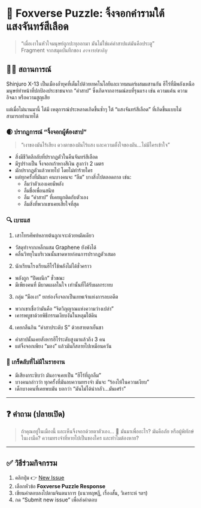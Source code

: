 # 🦊 Foxverse Puzzle: จิ้งจอกคำรามใต้แสงจันทร์สีเลือด

> “เมื่อเงาในหัวใจมนุษย์ถูกปะทุออกมา มันไม่ใช่แค่คำสาปแต่มันคือประตู”  
> Fragment จากสมุดบันทึกของ *อาจารย์ซาอิบุ*

## 🕵️‍♀️ สถานการณ์

Shinjuro X-13 เป็นเมืองล้ำยุคที่เต็มไปด้วยเทคโนโลยีและเวทมนตร์ผสมผสานกัน ฮีโร่ที่มีพลังเหนือมนุษย์ทำหน้าที่ปกป้องประชาชนจาก “คำสาป” ซึ่งเกิดจากอารมณ์ลบที่รุนแรง เช่น ความแค้น ความอิจฉา หรือความสูญเสีย

แต่เมื่อไม่นานมานี้ ได้มี เหตุการณ์ประหลาดเกิดขึ้นซ้ำๆ ใต้ “แสงจันทร์สีเลือด” ที่เกิดขึ้นแบบไม่สามารถทำนายได้

### 🌒 ปรากฏการณ์ “จิ้งจอกผู้ต้องสาป”
> “เงาของมันไร้เสียง ดวงตาของมันไร้แสง และความตั้งใจของมัน...ไม่มีใครเข้าใจ”

- สิ่งมีชีวิตลึกลับที่ปรากฏตัวในคืนจันทร์สีเลือด
- มีรูปร่างเป็น จิ้งจอกเก้าหางสีเงิน สูงกว่า 2 เมตร
- มักปรากฏตัวแล้วหายไป โดยไม่ทำร้ายใคร
- แต่ทุกครั้งที่มันมา คนบางคนจะ “ลืม” บางสิ่งไปตลอดกาล เช่น:
  - ลืมว่าตัวเองเคยมีพลัง
  - ลืมชื่อเพื่อนสนิท
  - ลืม “คำสาป” ที่เคยผูกติดกับตัวเอง
  - ลืมสิ่งที่พวกเขาเคยเสียใจที่สุด

### 🔍 เบาะแส
1. เสาโทรศัพท์หลายต้นถูกเจาะด้วยหมัดเดียว
  - วัสดุทำจากเหล็กผสม Graphene ยังพังได้
  - คลื่นวิทยุในบริเวณนั้นขาดหายก่อนการปรากฏตัวเสมอ
2. นักเรียนโรงเรียนฮีโร่ใช้พลังไม่ได้ชั่วคราว
  - พลังถูก “ปิดผนึก” ชั่วขณะ
  - มีเพียงคนที่ มีบาดแผลในใจ เท่านั้นที่ได้รับผลกระทบ
3. กลุ่ม “มือเงา” ยกย่องจิ้งจอกเป็นเทพเจ้าแห่งการลบอดีต
  - พวกเขาเชื่อว่ามันคือ “จิตวิญญาณแห่งความว่างเปล่า”
  - เคารพบูชาด้วยพิธีกรรมเงียบงันในหลุมใต้ดิน
4. เคยกลืนกิน “คำสาประดับ S” ด้วยสายตาเย็นชา
  - คำสาปนั้นเคยสังหารฮีโร่ระดับสูงมาแล้วถึง 3 คน
  - แต่จิ้งจอกเพียง “มอง” แล้วมันก็สลายไปเหมือนควัน

### 🧠 เกร็ดลับที่ไม่มีในรายงาน
- มีเสียงกระซิบว่า มันอาจเคยเป็น “ฮีโร่ที่ถูกลืม”
- บางคนกล่าวว่า ทุกครั้งที่มันลบความทรงจำ มันจะ “ร้องไห้ในความเงียบ”
- เด็กบางคนที่เคยพบมัน บอกว่า “มันไม่ได้น่ากลัว...มันเศร้า”

---

## ❓ คำถาม (ปลายเปิด)

> ถ้าคุณอยู่ในเมืองนี้ และเห็นจิ้งจอกด้วยตาตัวเอง...
> 🦊 มันมาเพื่ออะไร?
> มันคือภัย หรือผู้พิทักษ์ในเงามืด?
> ความทรงจำที่หายไปเป็นของใคร และทำไมต้องหาย?

---

## ✅ วิธีร่วมกิจกรรม

1. คลิกปุ่ม 👉 [New Issue](../../issues/new/choose)
2. เลือกหัวข้อ **Foxverse Puzzle Response**
3. เขียนคำตอบลงไปตามจินตนาการ (แนวทฤษฎี, เรื่องสั้น, วิเคราะห์ ฯลฯ)
4. กด “Submit new issue” เพื่อส่งคำตอบ
